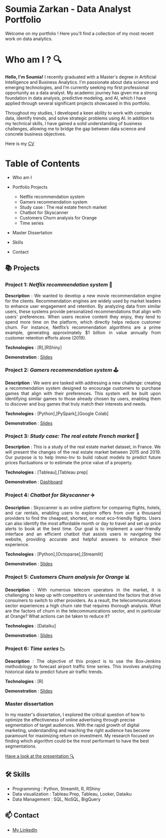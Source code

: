 # Soumia Zarkan - Data Analyst Portfolio 

Welcome on my portfolio ! Here you'll find a collection of my most recent work on data analytics.

# Who am I ? 🔍

**Hello, I'm Soumia!** I recently graduated with a Master's degree in Artificial Intelligence and Business Analytics. I'm passionate about data science and emerging technologies, and I’m currently seeking my first professional opportunity as a data analyst. My academic journey has given me a strong foundation in data analysis, predictive modeling, and AI, which I have applied through several significant projects showcased in this portfolio.

Throughout my studies, I developed a keen ability to work with complex data, identify trends, and solve strategic problems using AI. In addition to my technical skills, I have gained a solid understanding of business challenges, allowing me to bridge the gap between data science and concrete business objectives.

Here is my [CV](./01_CV-SZ.pdf)


# Table of Contents

- Who am I

- Portfolio Projects
  
  - Netflix recommendation system 
  - Gamers recommendation system
  - Study case : The real estate french market
  - Chatbot for Skyscanner
  - Customers Churn analysis for Orange
  - Time series
 
- Master Dissertation
- Skills
- Contact


## 📚 Projects

### Project 1:  _Netflix recommendation system_ 🎥
<p align="justify"> 
<strong>Description</strong> : We wanted to develop a new movie recommendation engine for the clients. Recommendation engines are widely used by market leaders to enhance user engagement and retention. By analyzing data from similar users, these systems provide personalized recommendations that align with users' preferences. When users receive content they enjoy, they tend to spend more time on the platform, which directly helps reduce customer churn. For instance, Netflix’s recommendation algorithms are a prime example, generating approximately $1 billion in value annually from customer retention efforts alone (2019).
</p>

<strong>Technologies</strong> : [R],[RShiny]

<strong>Demonstration</strong>  : [Slides](./02_Netflix-recommendation-engine.pdf)


### Project 2:  _Gamers recommendation system_ 🕹️
<p align="justify"> 
<strong>Description</strong> : We were are tasked with addressing a new challenge: creating a recommendation system designed to encourage customers to purchase games that align with their preferences. This system will be built upon identifying similar games to those already chosen by users, enabling them to discover and buy games that truly match their interests and needs.
</p>

<strong>Technologies</strong> : [Python],[PySpark],[Google Colab]

<strong>Demonstration</strong>  : [Slides](./03_recommendation_system_for_gamers.pdf)


### Project 3:  *Study case: The real estate French market* 🏡
<p align="justify"> 
<strong>Description</strong> : This is a study of the real estate market dataset, in France. We will present the changes of the real estate market between 2015 and 2019. Our purpose is to help Immo-Inv to build robust models to predict future prices fluctuations or to estimate the price value of a property.
</p>

<strong>Technologies</strong> : [Tableau],[Tableau prep]

<strong>Demonstration</strong>  : [Dashboard](//public.tableau.com/app/profile/soumia.zarkan/viz/real_estate_project_zarkan_knouzi_dafrane/Story1)


### Project 4:  _Chatbot for Skyscanner_ ✈️
<p align="justify"> 
<strong>Description</strong> : Skyscanner is an online platform for comparing flights, hotels, and car rentals, enabling users to explore offers from over a thousand providers to find the cheapest, shortest, or most eco-friendly flights. Users can also identify the most affordable month or day to travel and set up price alerts to book at the best time. Our goal is to implement a user-friendly interface and an efficient chatbot that assists users in navigating the website, providing accurate and helpful answers to enhance their experience.
</p>

<strong>Technologies</strong> : [Python],[Octoparse],[Streamlit]

<strong>Demonstration</strong>  : [Slides](./04_Chatbot-groupe1.pdf)


### Project 5: _Customers Churn analysis for Orange_ 📊
<p align="justify"> 
<strong>Description</strong> : With numerous telecom operators in the market, it is challenging to keep up with competitors or understand the factors that drive consumers to switch to other providers. As a result, the telecommunications sector experiences a high churn rate that requires thorough analysis. What are the factors of churn in the telecommunications sector, and in particular at Orange? What actions can be taken to reduce it?
</p>

<strong>Technologies</strong> : [Dataiku]

<strong>Demonstration</strong>  : [Slides](./05_Orange-PROJECT.pdf)



### Project 6:  _Time series_ 📉
<p align="justify"> 
<strong>Description</strong> : The objective of this project is to use the Box-Jenkins methodology to forecast airport traffic time series. This involves analyzing historical data to predict future air traffic trends.
</p>

<strong>Technologies</strong> : [R]

<strong>Demonstration</strong>  : [Slides](./06_Time-series-Atlanta.pdf)

### Master dissertation 

In my master's dissertation, I explored the critical question of how to optimize the effectiveness of online advertising through precise segmentation of target audiences. With the rapid growth of digital marketing, understanding and reaching the right audience has become paramount for maximizing return on investment. My research focused on finding which algorithm could be the most performant to have the best segmentations. 

[Have a look at the presentation 🔍](./MASTER-DISSERTATION.pdf)



## 🛠️ Skills

- Programming : Python, Streamlit, R, RShiny
- Data visualization : Tableau Prep, Tableau, Looker, Dataiku
- Data Management : SQL, NoSQL, BigQuery

## 📫 Contact

- [My LinkedIn](//www.linkedin.com/in/soumia-zarkan-a0503b178)

